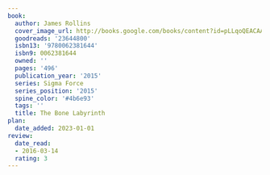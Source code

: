 ```yaml
---
book:
  author: James Rollins
  cover_image_url: http://books.google.com/books/content?id=pLLqoQEACAAJ&printsec=frontcover&img=1&zoom=1&source=gbs_api
  goodreads: '23644800'
  isbn13: '9780062381644'
  isbn9: 0062381644
  owned: ''
  pages: '496'
  publication_year: '2015'
  series: Sigma Force
  series_position: '2015'
  spine_color: '#4b6e93'
  tags: ''
  title: The Bone Labyrinth
plan:
  date_added: 2023-01-01
review:
  date_read:
  - 2016-03-14
  rating: 3
---
```

